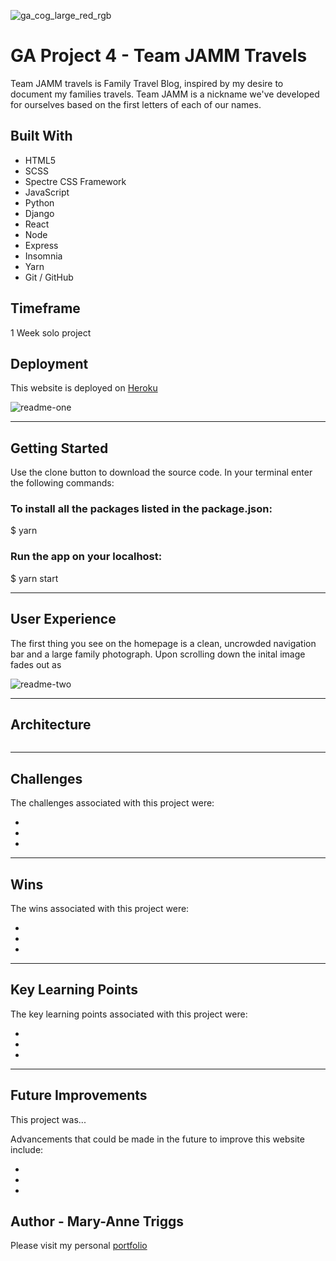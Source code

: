 ![ga_cog_large_red_rgb](https://cloud.githubusercontent.com/assets/40461/8183776/469f976e-1432-11e5-8199-6ac91363302b.png)

# GA Project 4 - Team JAMM Travels

Team JAMM travels is Family Travel Blog, inspired by my desire to document my families travels. Team JAMM is a nickname we've developed for ourselves based on the first letters of each of our names.

## Built With

* HTML5
* SCSS
* Spectre CSS Framework
* JavaScript
* Python
* Django
* React
* Node
* Express
* Insomnia
* Yarn
* Git / GitHub

## Timeframe

1 Week solo project

## Deployment

This website is deployed on [Heroku](https://team-jamm-travels.herokuapp.com)

![readme-one](images-and-blogs/images/homepage.gif)

---

## Getting Started

Use the clone button to download the source code. In your terminal enter the following commands:

### To install all the packages listed in the package.json:
$ yarn

### Run the app on your localhost:
$ yarn start

---

## User Experience

The first thing you see on the homepage is a clean, uncrowded navigation bar and a large family photograph. Upon scrolling down the inital image fades out as 

![readme-two](images-and-blogs/images/homepage.png)

---

## Architecture

```js

```

---

## Challenges

The challenges associated with this project were:

*
*
*

---

## Wins

The wins associated with this project were:

*
*
*

---

## Key Learning Points

The key learning points associated with this project were:

*
*
*

---

## Future Improvements

This project was...

Advancements that could be made in the future to improve this website include:

- 
- 
- 

## Author - Mary-Anne Triggs

Please visit my personal [portfolio](www.maryannetriggs.com)
